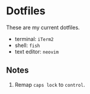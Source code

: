 # Dotfiles

These are my current dotfiles.

- terminal: `iTerm2`
- shell: `fish`
- text editor: `neovim`

## Notes

1. Remap `caps lock` to `control`.

